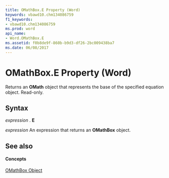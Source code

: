 ```yaml
---
title: OMathBox.E Property (Word)
keywords: vbawd10.chm134086759
f1_keywords:
- vbawd10.chm134086759
ms.prod: word
api_name:
- Word.OMathBox.E
ms.assetid: f0b8de9f-860b-b9d3-df26-2bc009438ba7
ms.date: 06/08/2017
---
```



# OMathBox.E Property (Word)

Returns an  **OMath** object that represents the base of the specified equation object. Read-only.


## Syntax

 _expression_ . **E**

 _expression_ An expression that returns an **OMathBox** object.


## See also


#### Concepts


[OMathBox Object](Word.OMathBox.md)

